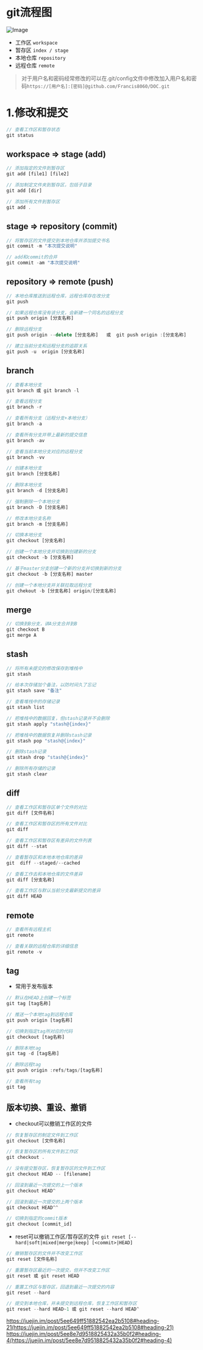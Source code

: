 # git流程图
![Image](https://user-gold-cdn.xitu.io/2020/6/15/172b390eab77fcbd?imageView2/0/w/1280/h/960/format/webp/ignore-error/1)
- 工作区    `workspace`
- 暂存区    `index / stage`
- 本地仓库  `repository`
- 远程仓库  `remote`

> 对于用户名和密码经常修改的可以在.git/config文件中修改加入用户名和密码`https://[用户名]:[密码]@github.com/Francis8060/DOC.git`

# 1.修改和提交
``` js
// 查看工作区和暂存状态
git status 
```

## workspace => stage (add)
``` js
// 添加指定的文件到暂存区
git add [file1] [file2]

// 添加制定文件夹到暂存区，包括子目录
git add [dir]

// 添加所有文件到暂存区
git add .
```

## stage => repository (commit)
``` js
// 将暂存区的文件提交到本地仓库并添加提交书名
git commit -m "本次提交说明"

// add和commit的合并
git commit -am "本次提交说明"
```

## repository => remote (push)
``` js
// 本地仓库推送到远程仓库，远程仓库存在改分支
git push

// 如果远程仓库没有该分支，会新建一个同名的远程分支
git push origin [分支名称]

// 删除远程分支
git push origin --delete [分支名称]   或  git push origin :[分支名称] 

// 建立当前分支和远程分支的追踪关系
git push -u  origin [分支名称]
```

## branch
``` js
// 查看本地分支
git branch 或 git branch -l

// 查看远程分支
git branch -r

// 查看所有分支（远程分支+本地分支）
git branch -a

// 查看所有分支并带上最新的提交信息
git branch -av

// 查看当前本地分支对应的远程分支
git branch -vv

// 创建本地分支
git branch [分支名称]

// 删除本地分支
git branch -d [分支名称]

// 强制删除一个本地分支
git branch -D [分支名称]

// 修改本地分支名称
git branch -m [分支名称]

// 切换本地分支
git checkout [分支名称]

// 创建一个本地分支并切换到创建新的分支
git checkout -b [分支名称]

// 基于master分支创建一个新的分支并切换到新的分支
git checkout -b [分支名称] master

// 创建一个本地分支并关联拉取远程分支
git chekout -b [分支名称] origin/[分支名称]
```

## merge
``` js
// 切换到B分支，讲A分支合并到B
git checkout B
git merge A
```

## stash
``` js
// 将所有未提交的修改保存到堆栈中
git stash

// 给本次存储加个备注，以防时间久了忘记
git stash save "备注"

// 查看堆栈中的存储记录
git stash list

// 把堆栈中的数据回复，但stash记录并不会删除
git stash apply "stash@{index}"

// 把堆栈中的数据恢复并删除stash记录
git stash pop "stash@{index}"

// 删除stash记录
git stash drop "stash@{index}"

// 删除所有存储的记录
git stash clear
```

## diff
``` js
// 查看工作区和暂存区单个文件的对比
git diff [文件名称]

// 查看工作区和暂存区的所有文件对比
git diff

// 查看工作区和暂存区有差异的文件列表
git diff --stat

// 查看暂存区和本地本地仓库的差异
git  diff --staged/--cached

// 查看工作去和本地仓库的文件差异
git diff [分支名称]

// 查看工作区与默认当前分支最新提交的差异
git diff HEAD
```

## remote
``` js
// 查看所有远程主机
git remote

// 查看关联的远程仓库的详细信息
git remote -v
```

## tag
-  常用于发布版本
``` js
// 默认在HEAD上创建一个标签
git tag [tag名称]

// 推送一个本地tag到远程仓库
git push origin [tag名称]

// 切换到指定tag所对应的代码
git checkout [tag名称]

// 删除本地tag
git tag -d [tag名称]

// 删除远程tag
git push origin :refs/tags/[tag名称]

// 查看所有tag
git tag
```

## 版本切换、重设、撤销
- checkout可以撤销工作区的文件
``` js
// 恢复暂存区的制定文件到工作区
git checkout [文件名称]

// 恢复暂存区的所有文件到工作区
git checkout .

// 没有提交暂存区，恢复暂存区的文件到工作区
git checkout HEAD -- [filename]

// 回滚到最近一次提交的上一个版本
git checkout HEAD^

// 回滚到最近一次提交的上两个版本
git checkout HEAD^^

// 切换到指定的commit版本
git checkout [commit_id]
```

- reset可以撤销工作区/暂存区的文件 `git reset [--hard|soft|mixed|merge|keep] [<commit>|HEAD]`
``` js
// 撤销暂存区的文件并不改变工作区
git reset [文件名称]

// 重置暂存区最近的一次提交，但并不改变工作区
git reset 或 git reset HEAD

// 重置工作区与暂存区，回退到最近一次提交的内容
git reset --hard

// 提交到本地仓库，并未提交到远程仓库，恢复工作区和暂存区
git reset --hard HEAD~1 或 git reset --hard HEAD^
```
https://juejin.im/post/5ee649ff51882542ea2b5108#heading-21(https://juejin.im/post/5ee649ff51882542ea2b5108#heading-21)
https://juejin.im/post/5ee8e7d9518825432a35b0f2#heading-4(https://juejin.im/post/5ee8e7d9518825432a35b0f2#heading-4)